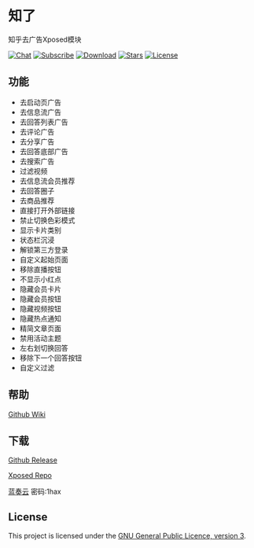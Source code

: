 # 知了

知乎去广告Xposed模块

[![Chat](https://img.shields.io/badge/Telegram-Chat-blue.svg?logo=telegram)](https://t.me/joinchat/OibCWxbdCMkJ2fG8J1DpQQ)
[![Subscribe](https://img.shields.io/badge/Telegram-Subscribe-blue.svg?logo=telegram)](https://t.me/zhiliao)
[![Download](https://img.shields.io/github/v/release/shatyuka/Zhiliao?label=Download)](https://github.com/shatyuka/Zhiliao/releases/latest)
[![Stars](https://img.shields.io/github/stars/shatyuka/Zhiliao?label=Stars)](https://github.com/shatyuka/Zhiliao)
[![License](https://img.shields.io/github/license/shatyuka/Zhiliao?label=License)](https://choosealicense.com/licenses/gpl-3.0/)

## 功能

- 去启动页广告
- 去信息流广告
- 去回答列表广告
- 去评论广告
- 去分享广告
- 去回答底部广告
- 去搜索广告
- 过滤视频
- 去信息流会员推荐
- 去回答圈子
- 去商品推荐
- 直接打开外部链接
- 禁止切换色彩模式
- 显示卡片类别
- 状态栏沉浸
- 解锁第三方登录
- 自定义起始页面
- 移除直播按钮
- 不显示小红点
- 隐藏会员卡片
- 隐藏会员按钮
- 隐藏视频按钮
- 隐藏热点通知
- 精简文章页面
- 禁用活动主题
- 左右划切换回答
- 移除下一个回答按钮
- 自定义过滤

## 帮助
[Github Wiki](https://github.com/shatyuka/Zhiliao/wiki)

## 下载
[Github Release](https://github.com/shatyuka/Zhiliao/releases/latest)

[Xposed Repo](https://repo.xposed.info/module/com.shatyuka.zhiliao)

[蓝奏云](https://wwa.lanzous.com/b00tscbwd) 密码:1hax

## License

This project is licensed under the [GNU General Public Licence, version 3](https://choosealicense.com/licenses/gpl-3.0/).
